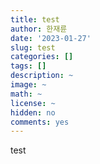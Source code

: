 ```yaml
---
title: test
author: 한재륜
date: '2023-01-27'
slug: test
categories: []
tags: []
description: ~
image: ~
math: ~
license: ~
hidden: no
comments: yes
---
```

test
